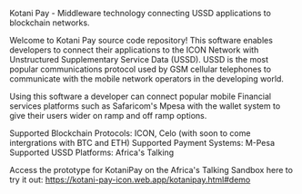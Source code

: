 Kotani Pay - Middleware technology connecting USSD applications to blockchain networks.

Welcome to Kotani Pay source code repository! This software enables developers to connect their applications to the ICON Network with Unstructured Supplementary Service Data (USSD). USSD is the most popular communications protocol used by GSM cellular telephones to communicate with the mobile network operators in the developing world.

Using this software a developer can connect popular mobile Financial services platforms such as Safaricom's Mpesa with the wallet system to give their users wider on ramp and off ramp options.

Supported Blockchain Protocols: ICON, Celo (with soon to come intergrations with BTC and ETH)
Supported Payment Systems: M-Pesa
Supported USSD Platforms: Africa's Talking

Access the prototype for KotaniPay on the Africa's Talking Sandbox here to try it out:
https://kotani-pay-icon.web.app/kotanipay.html#demo 
